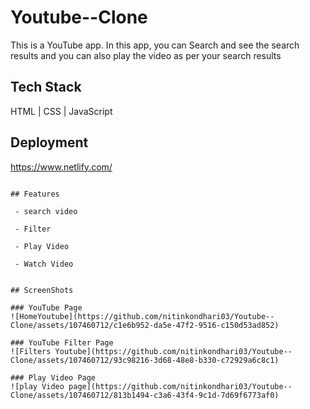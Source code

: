 # Youtube--Clone
This is a YouTube app. In this app, you can Search and see the search results and you can also play the video as per your search results

## Tech Stack
 HTML | CSS | JavaScript

## Deployment
https://www.netlify.com/

```

## Features

 - search video
 
 - Filter
 
 - Play Video
 
 - Watch Video


## ScreenShots

### YouTube Page
![HomeYoutube](https://github.com/nitinkondhari03/Youtube--Clone/assets/107460712/c1e6b952-da5e-47f2-9516-c150d53ad852)

### YouTube Filter Page
![Filters Youtube](https://github.com/nitinkondhari03/Youtube--Clone/assets/107460712/93c98216-3d68-48e8-b330-c72929a6c8c1)

### Play Video Page
![play Video page](https://github.com/nitinkondhari03/Youtube--Clone/assets/107460712/813b1494-c3a6-43f4-9c1d-7d69f6773af0)




